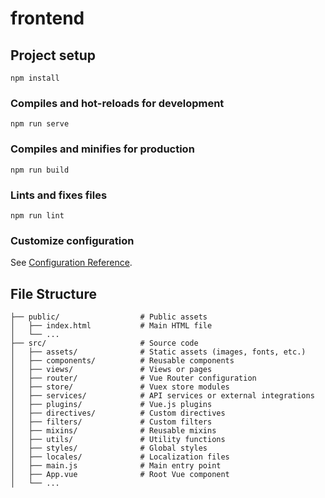 # frontend

## Project setup
```
npm install
```

### Compiles and hot-reloads for development
```
npm run serve
```

### Compiles and minifies for production
```
npm run build
```

### Lints and fixes files
```
npm run lint
```

### Customize configuration
See [Configuration Reference](https://cli.vuejs.org/config/).

## File Structure
```
├── public/                  # Public assets
│   ├── index.html           # Main HTML file
│   └── ...
├── src/                     # Source code
│   ├── assets/              # Static assets (images, fonts, etc.)
│   ├── components/          # Reusable components
│   ├── views/               # Views or pages
│   ├── router/              # Vue Router configuration
│   ├── store/               # Vuex store modules
│   ├── services/            # API services or external integrations
│   ├── plugins/             # Vue.js plugins
│   ├── directives/          # Custom directives
│   ├── filters/             # Custom filters
│   ├── mixins/              # Reusable mixins
│   ├── utils/               # Utility functions
│   ├── styles/              # Global styles
│   ├── locales/             # Localization files
│   ├── main.js              # Main entry point
│   ├── App.vue              # Root Vue component
│   └── ...
```